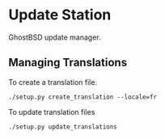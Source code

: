 Update Station
==============

GhostBSD update manager.


## Managing Translations
To create a translation file.
```shell
./setup.py create_translation --locale=fr
```

To update translation files
```shell
./setup.py update_translations
```
